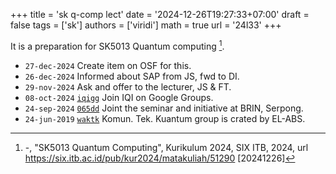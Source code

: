 +++
title = 'sk q-comp lect'
date = '2024-12-26T19:27:33+07:00'
draft = false
tags = ['sk']
authors = ['viridi']
math = true
url = '24l33'
+++
<!--more-->

It is a preparation for SK5013 Quantum computing [^six_2014].

+ `27-dec-2024` []() Create item on OSF for this.
+ `26-dec-2024` []() Informed about SAP from JS, fwd to DI.
+ `29-nov-2024` []() Ask and offer to the lecturer, JS & FT.
+ `08-oct-2024` [`iqigg`](https://groups.google.com/g/quantum-indonesia/about) Join IQI on Google Groups.
+ `24-sep-2024` [`065dd`](https://medium.com/p/065dd449dc57) Joint the seminar and initiative at BRIN, Serpong.
+ `24-jun-2019` [`waktk`](https://chat.whatsapp.com/xxxxxxxxxxxxxxxxxxxxxx) Komun. Tek. Kuantum group is crated by EL-ABS.

[^six_2014]: -, "SK5013 Quantum Computing", Kurikulum 2024, SIX ITB, 2024, url https://six.itb.ac.id/pub/kur2024/matakuliah/51290 [20241226]
